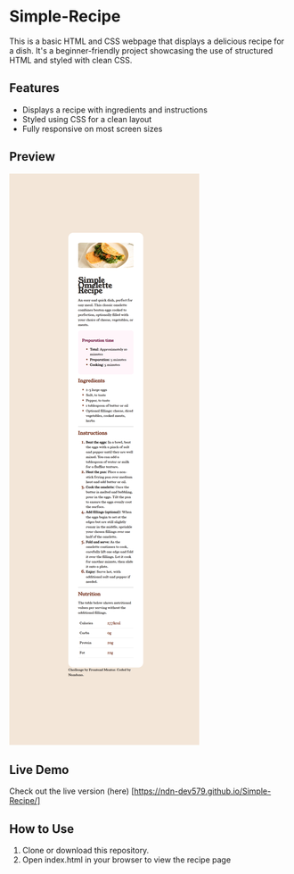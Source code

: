 # Simple-Recipe
 This is a basic HTML and CSS webpage that displays a delicious recipe for a dish. It's a beginner-friendly project showcasing the use of structured HTML and styled with clean CSS.

## Features

- Displays a recipe with ingredients and instructions
- Styled using CSS for a clean layout
- Fully responsive on most screen sizes

## Preview

![Recipe Webpage Preview](./git-simple-recipe.png)

## Live Demo

Check out the live version (here)
[https://ndn-dev579.github.io/Simple-Recipe/]

## How to Use

1. Clone or download this repository.
2. Open index.html in your browser to view the recipe page
